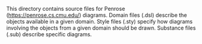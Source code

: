 This directory contains source files for Penrose (https://penrose.cs.cmu.edu/) diagrams.
Domain files (.dsl) describe the objects available in a given domain.
Style files (.sty) specify how diagrams involving the objects from a given domain should be drawn.
Substance files (.sub) describe specific diagrams.
